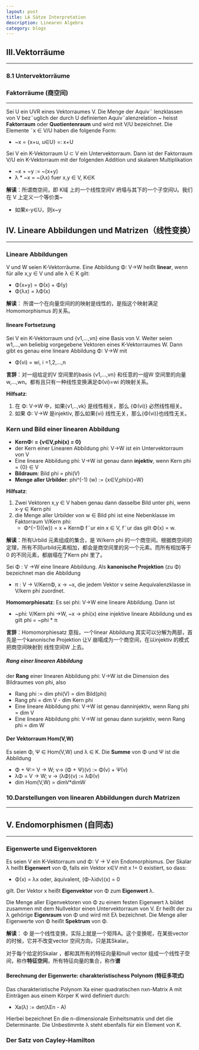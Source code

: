 ```yaml
---
layout: post
title: LA Sätze Interpretation 
description: Linearen Algebra
category: blogs
---
```

## III.Vektorräume
--------------------------------
### 8.1 Untervektorräume


### Faktorräume (商空间)
-------------------------------
Sei U ein UVR eines Vektorraumes V. Die Menge der Aquiv¨ lenzklassen von V bez¨uglich der durch U definierten Aquiv¨alenzrelation ~ heisst **Faktorraum** oder **Quotientenraum** und wird mit V/U bezeichnet. Die Elemente ˜x ∈ V/U haben die folgende Form:
+ ~x = {x+u, u∈U} =: x+U

Sei V ein K-Vektorraum U ⊂ V ein Untervektorraum. Dann ist der Faktorraum V/U ein K-Vektorraum mit der folgenden Addition und skalaren Multiplikation
+ ~x + ~y := ~(x+y)
+ λ * ~x = ~(λx)
fuer x,y ∈ V, K∈K

**解读**：所谓商空间，即 K域 上的一个线性空间V 坍塌与其下的一个子空间U。我们在 V 上定义一个等价类~
+ 如果x-y∈U，则x~y

## IV. Lineare Abbildungen und Matrizen（线性变换）
-------------------
### Lineare Abbildungen
V und W seien K-Vektorräume. Eine Abbildung Φ: V→W heißt **linear**, wenn für alle x,y ∈ V und alle λ ∈ K gilt:
+ Φ(x+y) = Φ(x) + Φ(y)
+ Φ(λx) = λΦ(x)

**解读**：
所谓一个在向量空间的的映射是线性的，是指这个映射满足Homomorphismus 的关系。

#### lineare Fortsetzung
Sei V ein K-Vektorraum und {v1,...,vn} eine Basis von V. Weiter seien w1,...,wn beliebig vorgegebene Vektoren eines K-Vektorraumes W. Dann gibt es genau eine lineare Abbildung Φ: V→W mit 
+ Φ(vi) = wi, i =1,2,...,n

**言辞**：对一组给定的V 空间里的basis {v1,...,vn} 和任意的一组W 空间里的向量 w,...,wn。都有且只有一种线性变换满足Φ(vi)=wi 的映射关系。

**Hilfsatz**:
1. 在 Φ: V→W 中，如果{v1,..,vk} 是线性相关，那么 {Φ(vi)} 必然线性相关。
2. 如果 Φ: V→W 是injektiv, 那么如果{vi} 线性无关，那么{Φ(vi)}也线性无关。

### Kern und Bild einer linearen Abbildung
+ **KernΦ: = {v∈V,phi(x) = 0}**
+ der Kern einer Linearen Abbildung phi: V->W ist ein Untervektorraum von V
+ Eine lineare Abbildung phi: V->W ist genau dann **injektiv**, wenn Kern phi = {0} ∈ V
+ **Bildraum**: Bild phi = phi(V)
+ **Menge aller Urbilder**: phi^(-1) (w) := {x∈V,phi(x)=W}

**Hilfsatz**:
1. Zwei Vektoren x,y ∈ V haben genau dann dasselbe Bild unter phi, wenn x-y ∈ Kern phi
2. die Menge aller Urbilder von w ∈ Bild phi ist eine Nebenklasse im Faktorraum V/Kern phi:
    + Φ^(−1)({w}) = x + KernΦ f¨ur ein x ∈ V, f¨ur das gilt Φ(x) = w.

**解读**：所有Urbild 元素组成的集合，是 W/kern phi 的一个商空间。根据商空间的定理，所有不同urbild元素相加，都会是商空间里的另一个元素。而所有相加等于0 的不同元素，都崩塌在了Kern phi 里了。

Sei Φ : V →W eine lineare Abbildung. Als **kanonische Projektion** (zu Φ) bezeichnet man die Abbildung
+ π : V → V/KernΦ, x → ~x,
  die jedem Vektor v seine Aequivalenzklasse in V/kern phi zuordnet.

**Homomorphiesatz**: Es sei phi: V->W eine lineare Abbildung. Dann ist
+ ~phi: V/Kern phi ->W, ~x -> phi(x)
eine injektive lineare Abbildung und es gilt phi = ~phi * π 

**言辞**：Homomorphiesatz 意指，一个linear Abbildung 其实可以分解为两部，首先是一个kanonische Projektion 让V 崩塌成为一个商空间，在以injektiv 的模式把商空间映射到 线性空间W 上去。


##### Rang einer linearen Abbildung
der **Rang** einer linearen Abbildung phi: V->W ist die Dimension des Bildraumes von phi, also
+ Rang phi := dim phi(V) = dim Bild(phi)
+ Rang phi = dim V - dim Kern phi
+ Eine lineare Abbildung phi: V->W ist genau danninjektiv, wenn Rang phi = dim V
+ Eine lineare Abbildung phi: V->W ist genau dann surjektiv, wenn Rang phi = dim W

#### Der Vektorraum Hom(V,W)
Es seien Φ, Ψ ∈ Hom(V,W) und λ ∈ K. Die **Summe** von Φ und Ψ ist die Abbildung
+ Φ + Ψ:= V -> W; v-> (Φ + Ψ)(v) := Φ(v) + Ψ(v)
+ λΦ = V -> W; v -> (λΦ)(v) := λΦ(v)
+ dim Hom(V,W) = dimV*dimW

### 10.Darstellungen von linearen Abbildungen durch Matrizen
---------------------------

## V. Endomorphismen (自同态)
-------------------
### Eigenwerte und Eigenvektoren
Es seien V ein K-Vektorraum und Φ: V → V ein Endomorphismus. Der Skalar λ heißt **Eigenwert** von Φ, falls ein Vektor x∈V mit x != 0 existiert, so dass:
+ Φ(x) = λx oder, äquivalent, (Φ-λidv)(x) = 0

gilt. Der Vektor x heißt **Eigenvektor** von Φ zum **Eigenwert** λ. 

Die Menge aller Eigenvektoren von Φ zu einem festen Eigenwert λ bildet zusammen mit dem Nullvektor einen Untervektorraum von V. Er heißt der zu λ gehörige **Eigenraum** von Φ und wird mit Eλ bezeichnet. Die Menge aller Eigenwerte von Φ heißt **Spektrum** von Φ. 

**解读**：
Φ 是一个线性变换，实际上就是一个矩阵A。这个变换呢，在某些vector 的时候，它并不改变vector 空间方向，只是其Skalar。

对于每个给定的Skalar ，都和其所有的特征向量和null vector 组成一个线性子空间，称作**特征空间**，所有特征向量的集合，称作**谱**



#### Berechnung der Eigenwerte: charakteristischess Polynom (特征多项式)
Das charakteristische Polynom Xa einer quadratischen nxn-Matrix A mit Einträgen aus einem Körper K wird definiert durch:
+ Xa(λ) := det(λEn - A)

Hierbei bezeichnet En die n-dimensionale Einheitsmatrix und det die Determinante. Die Unbestimmte λ steht ebenfalls für ein Element von K. 


### Der Satz von Cayley-Hamilton
